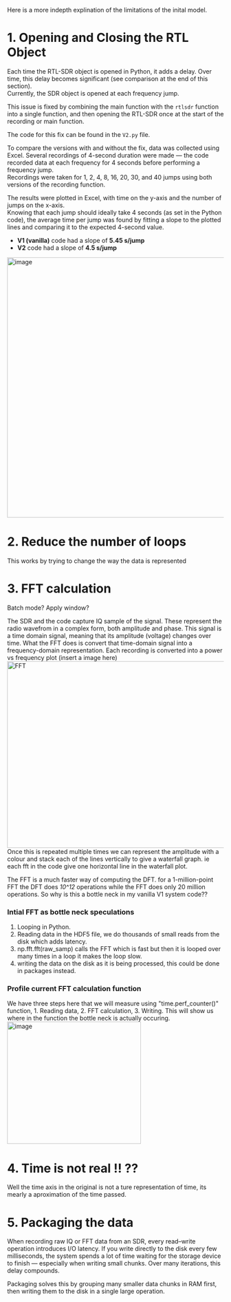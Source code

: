 Here is a more indepth explination of the limitations of the inital model.


# 1. Opening and Closing the RTL Object

Each time the RTL-SDR object is opened in Python, it adds a delay. Over time, this delay becomes significant (see comparison at the end of this section).  
Currently, the SDR object is opened at each frequency jump.  

This issue is fixed by combining the main function with the `rtlsdr` function into a single function, and then opening the RTL-SDR once at the start of the recording or main function.  

The code for this fix can be found in the `V2.py` file.  

To compare the versions with and without the fix, data was collected using Excel. Several recordings of 4-second duration were made — the code recorded data at each frequency for 4 seconds before performing a frequency jump.  
Recordings were taken for 1, 2, 4, 8, 16, 20, 30, and 40 jumps using both versions of the recording function.  

The results were plotted in Excel, with time on the y-axis and the number of jumps on the x-axis.  
Knowing that each jump should ideally take 4 seconds (as set in the Python code), the average time per jump was found by fitting a slope to the plotted lines and comparing it to the expected 4-second value.  

- **V1 (vanilla)** code had a slope of **5.45 s/jump**  
- **V2** code had a slope of **4.5 s/jump**
<img width="1064/2" height="605/2" alt="image" src="https://github.com/user-attachments/assets/f13f3b0a-a213-4e16-99b3-16a3f6afbb12" />


# 2. Reduce the number of loops
This works by trying to change the way the data is represented 

# 3. FFT calculation
Batch mode?
Apply window?

The SDR and the code capture IQ sample of the signal.
These represent the radio wavefrom in a complex form, both amplitude and phase.
This signal is a time domain signal, meaning that its amplitude (voltage) changes over time.
What the FFT does is convert that time-domain signal into a frequency-domain representation.
Each recording is converted into a power vs frequency plot (insert a image here) <img width="890" height="434" alt="FFT" src="https://github.com/user-attachments/assets/365145b0-792b-423c-9787-c4d0f8e4da47" />
  Once this is repeated multiple times we can represent the amplitude with a colour and stack each of the lines vertically to give a waterfall graph. ie each fft in the code give one horizontal line in the waterfall plot.

The FFT is a much faster way of computing the DFT. for a 1-million-point FFT the DFT does *10^12* operations while the FFT does only 20 million operations.
So why is this a bottle neck in my vanilla V1 system code??

### Intial FFT as bottle neck speculations ###
1. Looping in Python.
2. Reading data in the HDF5 file, we do thousands of small reads from the disk which adds latency.
3. np.fft.fft(raw_samp) calls the FFT which is fast but then it is looped over many times in a loop it makes the loop slow.
4. writing the data on the disk as it is being processed, this could be done in packages instead.

### Profile current FFT calculation function ###
We have three steps here that we will measure using "time.perf_counter()" function, 1. Reading data, 2. FFT calculation, 3. Writing. This will show us where in the function the bottle neck is actually occuring.
<img width="311" height="284" alt="image" src="https://github.com/user-attachments/assets/2769489f-d665-4f8e-a036-8363abdd45e6" />


# 4. Time is not real !! ?? 
Well the time axis in the original is not a ture representation of time, its mearly a aproximation of the time passed.


# 5. Packaging the data

When recording raw IQ or FFT data from an SDR, every read–write operation introduces I/O latency.
If you write directly to the disk every few milliseconds, the system spends a lot of time waiting for the storage device to finish — especially when writing small chunks. Over many iterations, this delay compounds.

Packaging solves this by grouping many smaller data chunks in RAM first, then writing them to the disk in a single large operation.



